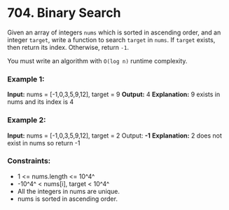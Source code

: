 # 704. Binary Search

Given an array of integers `nums` which is sorted in ascending order, and an integer `target`, write a function to search `target` in `nums`. If `target` exists, then return its index. Otherwise, return `-1`.

You must write an algorithm with `O(log n)` runtime complexity.

### Example 1:
**Input:** nums = [-1,0,3,5,9,12], target = 9
**Output:** 4
**Explanation:** 9 exists in nums and its index is 4

### Example 2:
**Input:** nums = [-1,0,3,5,9,12], target = 2
Output: **-1**
**Explanation:** 2 does not exist in nums so return -1
 
### Constraints:
- 1 <= nums.length <= 10^4^
- -10^4^ < nums[i], target < 10^4^
- All the integers in nums are unique.
- nums is sorted in ascending order.
